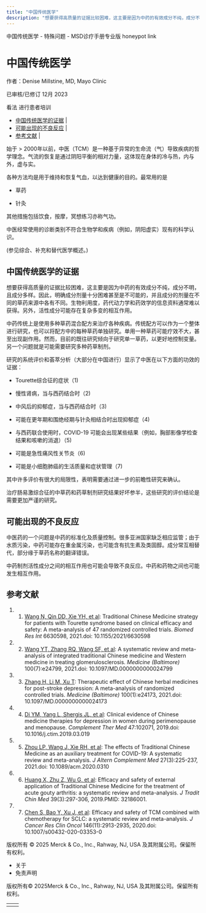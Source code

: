 ```yaml
---
title: "中国传统医学"
description: "想要获得高质量的证据比较困难，这主要是因为中药的有效成分不纯，成分不明，且成分多样。因此，明确成分剂量十分困难甚至是不可能的，并且成分的剂量在不同的草药来源中各有不同。生物利用度，药代动力学和药效学的信息资料通常难以获得。另外，活性成分可能存在复杂多变的相互作用。"
---
```


﻿中国传统医学 \- 特殊问题 \- MSD诊疗手册专业版 honeypot link

# 中国传统医学

作者：Denise Millstine, MD, Mayo Clinic

已审核/已修订 12月 2023

看法 进行患者培训

- [中国传统医学的证据](#中国传统医学的证据_v21360297_zh) \|
- [可能出现的不良反应](#可能出现的不良反应_v21360313_zh) \|
- [参考文献](#参考文献_v39504849_zh) \|

始于 > 2000年以前，中医（TCM）是一种基于异常的生命流（气）导致疾病的哲学理念。气流的恢复是通过阴阳平衡的相对力量，这体现在身体的冷与热，内与外，虚与实。

各种方法均是用于维持和恢复气血，以达到健康的目的。最常用的是

- 草药

- 针灸


其他措施包括饮食，按摩，冥想练习亦称气功。

中医经常使用的诊断类别不符合生物学和疾病（例如，阴阳虚实）现有的科学认识。

(参见综合、补充和替代医学概述。)

## 中国传统医学的证据

想要获得高质量的证据比较困难，这主要是因为中药的有效成分不纯，成分不明，且成分多样。因此，明确成分剂量十分困难甚至是不可能的，并且成分的剂量在不同的草药来源中各有不同。生物利用度，药代动力学和药效学的信息资料通常难以获得。另外，活性成分可能存在复杂多变的相互作用。

中药传统上是使用多种草药混合配方来治疗各种疾病。传统配方可以作为一个整体进行研究，也可以将配方中的每种草药单独研究。单用一种草药可能疗效不大，甚至出现副作用。然而，目前的既往研究倾向于研究单一草药，以更好地控制变量。另一个问题就是可能需要研究多种药草制剂。

研究的系统评价和荟萃分析（大部分在中国进行）显示了中医在以下方面的功效的证据：

- Tourette综合征的症状（1)

- 慢性肾病，当与西药结合时（2)

- 中风后的抑郁症，当与西药结合时（3)

- 可能在更年期和围绝经期与针灸相结合时出现抑郁症（4)

- 与西药联合使用时，COVID-19 可能会出现某些结果（例如，胸部影像学检查结果和咳嗽的消退）（5)

- 可能是急性痛风性关节炎（6)

- 可能是小细胞肺癌的生活质量和症状管理（7)


其中许多评价有很大的局限性，表明需要通过进一步的前瞻性研究来确认。

治疗肠易激综合征的中草药和药草制剂研究结果好坏参半，这些研究的评价结论是需要更加严谨的研究。

## 可能出现的不良反应

中医药的一个问题是中药的标准化及质量控制。很多亚洲国家缺乏相应监管；由于水质污染，中药可能存在重金属污染，也可能含有抗生素及类固醇。成分常互相替代，部分缘于草药名称的翻译错误。

中药制剂活性成分之间的相互作用也可能会导致不良反应。中药和药物之间也可能发生相互作用。

## 参考文献

1. 1. [Wang N, Qin DD, Xie YH, et al](https://pubmed.ncbi.nlm.nih.gov/33778073/): Traditional Chinese Medicine strategy for patients with Tourette syndrome based on clinical efficacy and safety: A meta-analysis of 47 randomized controlled trials. _Biomed Res Int_ 6630598, 2021.doi: 10.1155/2021/6630598

2. 2. [Wang YT, Zhang RQ, Wang SF, et al](https://pubmed.ncbi.nlm.nih.gov/33607841/): A systematic review and meta-analysis of integrated traditional Chinese medicine and Western medicine in treating glomerulosclerosis. _Medicine (Baltimore)_ 100(7):e24799, 2021.doi: 10.1097/MD.0000000000024799

3. 3. [Zhang H, Li M, Xu T](https://pubmed.ncbi.nlm.nih.gov/33429802/): Therapeutic effect of Chinese herbal medicines for post-stroke depression: A meta-analysis of randomized controlled trials. _Medicine (Baltimore)_ 100(1):e24173, 2021.doi: 10.1097/MD.0000000000024173

4. 4. [Di YM, Yang L, Shergis JL, et al](https://pubmed.ncbi.nlm.nih.gov/31780032/): Clinical evidence of Chinese medicine therapies for depression in women during perimenopause and menopause. _Complement Ther Med_ 47:102071, 2019.doi: 10.1016/j.ctim.2019.03.019

5. 5. [Zhou LP, Wang J, Xie RH, et al](https://pubmed.ncbi.nlm.nih.gov/33252246/): The effects of Traditional Chinese Medicine as an auxiliary treatment for COVID-19: A systematic review and meta-analysis. _J Altern Complement Med_ 27(3):225-237, 2021.doi: 10.1089/acm.2020.0310

6. 6. [Huang X, Zhu Z, Wu G, et al](https://pubmed.ncbi.nlm.nih.gov/32186001/): Efficacy and safety of external application of Traditional Chinese Medicine for the treatment of acute gouty arthritis: a systematic review and meta-analysis. _J Tradit Chin Med_ 39(3):297-306, 2019.PMID: 32186001.

7. 7. [Chen S, Bao Y, Xu J, et al](https://pubmed.ncbi.nlm.nih.gov/32797283/): Efficacy and safety of TCM combined with chemotherapy for SCLC: a systematic review and meta-analysis. _J Cancer Res Clin Oncol_ 146(11):2913-2935, 2020.doi: 10.1007/s00432-020-03353-0




版权所有 © 2025
Merck & Co., Inc., Rahway, NJ, USA 及其附属公司。保留所有权利。

- 关于
- 免责声明

版权所有© 2025Merck & Co., Inc., Rahway, NJ, USA 及其附属公司。保留所有权利。

|     |     |
| --- | --- |
|  |  |